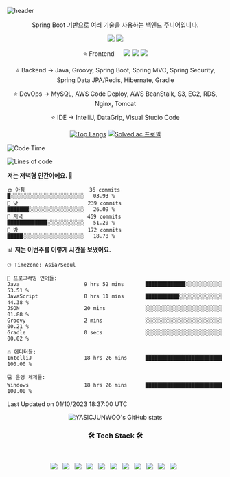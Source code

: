 ![header](https://capsule-render.vercel.app/api?type=Waving&text=안녕하세요%20YASICJUNWOO의%20GitHub입니다&c&&color=gradient&fontSize=40&animation=twinkling&height=200&reversal=true&fontAlignY=40)

<body >
  <div  align="center">
    
<p>Spring Boot 기반으로 여러 기술을 사용하는 백엔드 주니어입니다.</p>
 <a href="클릭시 이동할 링크" target="_blank"><img src="https://img.shields.io/badge/velog-20C997?style=flat-square&logo=velog&logoColor=white"/></a> <a href="클릭시 이동할 링크" target="_blank"><img src="https://img.shields.io/badge/linkedin-0A66C2?style=flat-square&logo=linkedin&logoColor=white"/></a>
 </p>
⭐ <span>Frontend &emsp; </span>  <img src="https://img.shields.io/badge/javascript-F7DF1E?style=for-the-badge&logo=javascript&logoColor=black"> <img src="https://img.shields.io/badge/npm-CB3837?style=for-the-badge&logo=npm&logoColor=black"> <img src="https://img.shields.io/badge/React-61DAFB?style=for-the-badge&logo=React&logoColor=black">

⭐ Backend -> Java, Groovy, Spring Boot, Spring MVC, Spring Security, Spring Data JPA/Redis, Hibernate, Gradle

⭐ DevOps -> MySQL, AWS Code Deploy, AWS BeanStalk, S3, EC2, RDS, Nginx, Tomcat

⭐ IDE -> IntelliJ, DataGrip, Visual Studio Code
</div>

<div  align="center">

<span> [![Top Langs](https://github-readme-stats.vercel.app/api/top-langs/?username=YASICJUNWOO&layout=compact)](https://github.com/anuraghazra/github-readme-stats) </span>
 <span> [![Solved.ac 프로필](http://mazassumnida.wtf/api/v2/generate_badge?boj=joonoo3)](https://solved.ac/joonoo3) </span>
 
 </div>
  



 <!--START_SECTION:waka-->
![Code Time](http://img.shields.io/badge/Code%20Time-30%20hrs%201%20min-blue)

![Lines of code](https://img.shields.io/badge/%EC%A0%80%EB%8A%94%20%EC%97%AC%ED%83%9C%EA%B9%8C%EC%A7%80%20-495.9%20thousand%20%EC%A4%84%EC%9D%98%20%EC%BD%94%EB%93%9C%EB%A5%BC%20%EC%9E%91%EC%84%B1%ED%96%88%EC%96%B4%EC%9A%94.-blue)

**저는 저녁형 인간이에요. 🦉** 

```text
🌞 아침                     36 commits          █░░░░░░░░░░░░░░░░░░░░░░░░   03.93 % 
🌆 낮　                     239 commits         ███████░░░░░░░░░░░░░░░░░░   26.09 % 
🌃 저녁                     469 commits         █████████████░░░░░░░░░░░░   51.20 % 
🌙 밤　                     172 commits         █████░░░░░░░░░░░░░░░░░░░░   18.78 % 
```


📊 **저는 이번주를 이렇게 시간을 보냈어요.** 

```text
🕑︎ Timezone: Asia/Seoul

💬 프로그래밍 언어들: 
Java                     9 hrs 52 mins       █████████████░░░░░░░░░░░░   53.51 % 
JavaScript               8 hrs 11 mins       ███████████░░░░░░░░░░░░░░   44.38 % 
JSON                     20 mins             ░░░░░░░░░░░░░░░░░░░░░░░░░   01.88 % 
Groovy                   2 mins              ░░░░░░░░░░░░░░░░░░░░░░░░░   00.21 % 
Gradle                   0 secs              ░░░░░░░░░░░░░░░░░░░░░░░░░   00.02 % 

🔥 에디터들: 
IntelliJ                 18 hrs 26 mins      █████████████████████████   100.00 % 

💻 운영 체제들: 
Windows                  18 hrs 26 mins      █████████████████████████   100.00 % 
```


 Last Updated on 01/10/2023 18:37:00 UTC
<!--END_SECTION:waka-->


<div align="center">

  ![YASICJUNWOO's GitHub stats](https://github-readme-stats.vercel.app/api?username=YASICJUNWOO&show_icons=true&theme=radical)

</div>
  
<h3 align="center"><b>🛠 Tech Stack 🛠</b></h3>
</br>
<p align="center">
<img src="https://img.shields.io/badge/c++-00599C?style=flat-square&logo=c%2B%2B&logoColor=white"/></a> &nbsp
<img src="https://img.shields.io/badge/Spring-6DB33F?style=flat-square&logo=Spring&logoColor=white"/></a> &nbsp
<img src="https://img.shields.io/badge/JavaScript-F7DF1E?style=flat-square&logo=JavaScript&logoColor=white"/></a> &nbsp
<img src="https://img.shields.io/badge/TypeScript-3178C6?style=flat-square&logo=TypeScript&logoColor=white"/></a> &nbsp
<img src="https://img.shields.io/badge/HTML5-E34F26?style=flat-square&logo=HTML5&logoColor=white"/></a> &nbsp
<img src="https://img.shields.io/badge/CSS3-1572B6?style=flat-square&logo=CSS3&logoColor=white"/></a> &nbsp
<img src="https://img.shields.io/badge/React-61DAFB?style=flat-square&logo=React&logoColor=white"/></a> &nbsp
<img src="https://img.shields.io/badge/Django-092E20?style=flat-square&logo=Django&logoColor=white"/></a> &nbsp
<img src="https://img.shields.io/badge/flask-000000?style=flat-square&logo=flask&logoColor=white"/></a> &nbsp
<img src="https://img.shields.io/badge/Expo-000020?style=flat-square&logo=Expo&logoColor=white"/></a> &nbsp 
<img src="https://img.shields.io/badge/Python-3776AB?style=flat-square&logo=Python&logoColor=white"/></a> &nbsp

  
</body>
